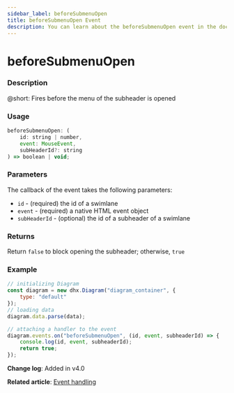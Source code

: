 ```yaml
---
sidebar_label: beforeSubmenuOpen
title: beforeSubmenuOpen Event
description: You can learn about the beforeSubmenuOpen event in the documentation of the DHTMLX JavaScript Diagram library. Browse developer guides and API reference, try out code examples and live demos, and download a free 30-day evaluation version of DHTMLX Diagram.
---
```


# beforeSubmenuOpen

### Description

@short: Fires before the menu of the subheader is opened

### Usage

~~~jsx
beforeSubmenuOpen: (
    id: string | number, 
    event: MouseEvent, 
    subHeaderId?: string
) => boolean | void;
~~~

### Parameters

The callback of the event takes the following parameters:

- `id` - (required) the id of a swimlane
- `event` - (required) a native HTML event object
- `subHeaderId` - (optional) the id of a subheader of a swimlane

### Returns

Return `false` to block opening the subheader; otherwise, `true`

### Example

~~~jsx {9-12}
// initializing Diagram
const diagram = new dhx.Diagram("diagram_container", {
    type: "default"
});
// loading data
diagram.data.parse(data);

// attaching a handler to the event
diagram.events.on("beforeSubmenuOpen", (id, event, subheaderId) => {
    console.log(id, event, subheaderId);
    return true;
});
~~~

**Change log**: Added in v4.0

**Related article**: [Event handling](../../../guides/event_handling/)
